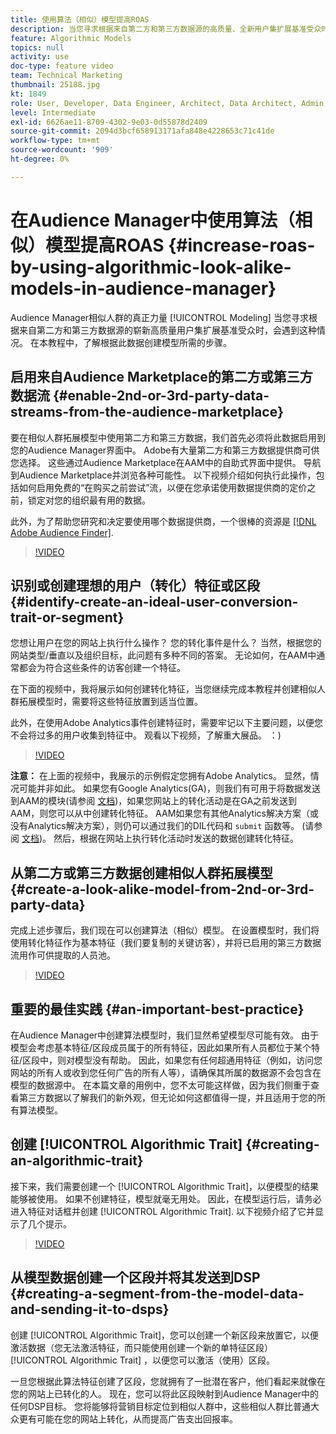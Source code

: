 ```yaml
---
title: 使用算法（相似）模型提高ROAS
description: 当您寻求根据来自第二方和第三方数据源的高质量、全新用户集扩展基准受众时，Audience Manager相似人群建模的真正力量就来了。 在本教程中，了解根据此数据创建模型的步骤。
feature: Algorithmic Models
topics: null
activity: use
doc-type: feature video
team: Technical Marketing
thumbnail: 25188.jpg
kt: 1849
role: User, Developer, Data Engineer, Architect, Data Architect, Admin, Leader
level: Intermediate
exl-id: 6626ae11-8709-4302-9e03-0d55878d2409
source-git-commit: 2094d3bcf658913171afa848e4228653c71c41de
workflow-type: tm+mt
source-wordcount: '909'
ht-degree: 0%

---
```


# 在Audience Manager中使用算法（相似）模型提高ROAS {#increase-roas-by-using-algorithmic-look-alike-models-in-audience-manager}

Audience Manager相似人群的真正力量 [!UICONTROL Modeling] 当您寻求根据来自第二方和第三方数据源的崭新高质量用户集扩展基准受众时，会遇到这种情况。 在本教程中，了解根据此数据创建模型所需的步骤。

## 启用来自Audience Marketplace的第二方或第三方数据流 {#enable-2nd-or-3rd-party-data-streams-from-the-audience-marketplace}

要在相似人群拓展模型中使用第二方和第三方数据，我们首先必须将此数据启用到您的Audience Manager界面中。 Adobe有大量第二方和第三方数据提供商可供您选择。 这些通过Audience Marketplace在AAM中的自助式界面中提供。 导航到Audience Marketplace并浏览各种可能性。 以下视频介绍如何执行此操作，包括如何启用免费的“在购买之前尝试”流，以便在您承诺使用数据提供商的定价之前，锁定对您的组织最有用的数据。

此外，为了帮助您研究和决定要使用哪个数据提供商，一个很棒的资源是 [[!DNL Adobe Audience Finder]](https://www.adobe-audience-finder.com/).

>[!VIDEO](https://video.tv.adobe.com/v/25188/?quality=12)

## 识别或创建理想的用户（转化）特征或区段 {#identify-create-an-ideal-user-conversion-trait-or-segment}

您想让用户在您的网站上执行什么操作？ 您的转化事件是什么？ 当然，根据您的网站类型/垂直以及组织目标，此问题有多种不同的答案。 无论如何，在AAM中通常都会为符合这些条件的访客创建一个特征。

在下面的视频中，我将展示如何创建转化特征，当您继续完成本教程并创建相似人群拓展模型时，需要将这些特征放置到适当位置。

此外，在使用Adobe Analytics事件创建特征时，需要牢记以下主要问题，以便您不会将过多的用户收集到特征中。 观看以下视频，了解重大展品。 ：)

>[!VIDEO](https://video.tv.adobe.com/v/23431/?quality=12)

**注意：** 在上面的视频中，我展示的示例假定您拥有Adobe Analytics。 显然，情况可能并非如此。 如果您有Google Analytics(GA)，则我们有可用于将数据发送到AAM的模块(请参阅 [文档](https://experienceleague.adobe.com/docs/audience-manager/user-guide/dil-api/dil-modules.html))，如果您网站上的转化活动是在GA之前发送到AAM，则您可以从中创建转化特征。 AAM如果您有其他Analytics解决方案（或没有Analytics解决方案），则仍可以通过我们的DIL代码和 `submit` 函数等。 (请参阅 [文档](https://experienceleague.adobe.com/docs/audience-manager/user-guide/dil-api/dil-overview.html))。 然后，根据在网站上执行转化活动时发送的数据创建转化特征。

## 从第二方或第三方数据创建相似人群拓展模型 {#create-a-look-alike-model-from-2nd-or-3rd-party-data}

完成上述步骤后，我们现在可以创建算法（相似）模型。 在设置模型时，我们将使用转化特征作为基本特征（我们要复制的关键访客），并将已启用的第三方数据流用作可供提取的人员池。

>[!VIDEO](https://video.tv.adobe.com/v/25190/?quality-12)

## 重要的最佳实践 {#an-important-best-practice}

在Audience Manager中创建算法模型时，我们显然希望模型尽可能有效。 由于模型会考虑基本特征/区段成员属于的所有特征，因此如果所有人员都位于某个特征/区段中，则对模型没有帮助。 因此，如果您有任何超通用特征（例如，访问您网站的所有人或收到您任何广告的所有人等），请确保其所属的数据源不会包含在模型的数据源中。 在本篇文章的用例中，您不太可能这样做，因为我们侧重于查看第三方数据以了解我们的新外观，但无论如何这都值得一提，并且适用于您的所有算法模型。

## 创建 [!UICONTROL Algorithmic Trait] {#creating-an-algorithmic-trait}

接下来，我们需要创建一个  [!UICONTROL Algorithmic Trait]，以便模型的结果能够被使用。 如果不创建特征，模型就毫无用处。 因此，在模型运行后，请务必进入特征对话框并创建 [!UICONTROL Algorithmic Trait]. 以下视频介绍了它并显示了几个提示。

>[!VIDEO](https://video.tv.adobe.com/v/25191/?quality=12)

## 从模型数据创建一个区段并将其发送到DSP {#creating-a-segment-from-the-model-data-and-sending-it-to-dsps}

创建 [!UICONTROL Algorithmic Trait]，您可以创建一个新区段来放置它，以便激活数据（您无法激活特征，而只能使用创建一个新的单特征区段） [!UICONTROL Algorithmic Trait] ，以便您可以激活（使用）区段。

一旦您根据此算法特征创建了区段，您就拥有了一批潜在客户，他们看起来就像在您的网站上已转化的人。 现在，您可以将此区段映射到Audience Manager中的任何DSP目标。 您将能够将营销目标定位到相似人群中，这些相似人群比普通大众更有可能在您的网站上转化，从而提高广告支出回报率。
